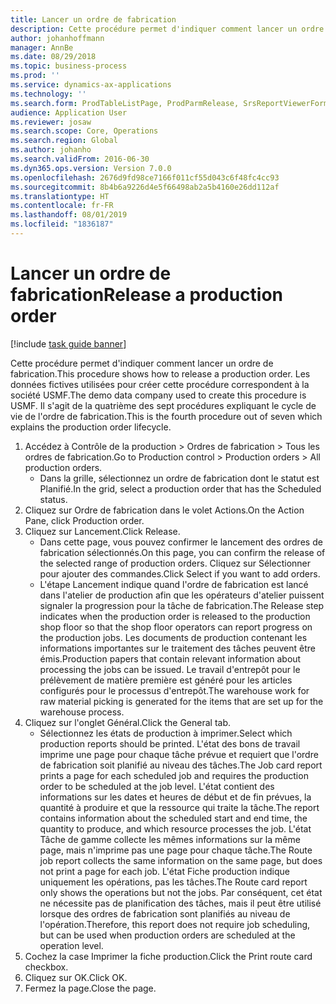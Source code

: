 ```yaml
---
title: Lancer un ordre de fabrication
description: Cette procédure permet d'indiquer comment lancer un ordre de fabrication.
author: johanhoffmann
manager: AnnBe
ms.date: 08/29/2018
ms.topic: business-process
ms.prod: ''
ms.service: dynamics-ax-applications
ms.technology: ''
ms.search.form: ProdTableListPage, ProdParmRelease, SrsReportViewerForm
audience: Application User
ms.reviewer: josaw
ms.search.scope: Core, Operations
ms.search.region: Global
ms.author: johanho
ms.search.validFrom: 2016-06-30
ms.dyn365.ops.version: Version 7.0.0
ms.openlocfilehash: 2676d9fd98ce7166f011cf55d043c6f48fc4cc93
ms.sourcegitcommit: 8b4b6a9226d4e5f66498ab2a5b4160e26dd112af
ms.translationtype: HT
ms.contentlocale: fr-FR
ms.lasthandoff: 08/01/2019
ms.locfileid: "1836187"
---
```

# <a name="release-a-production-order"></a><span data-ttu-id="484c1-103">Lancer un ordre de fabrication</span><span class="sxs-lookup"><span data-stu-id="484c1-103">Release a production order</span></span>

[!include [task guide banner](../../includes/task-guide-banner.md)]

<span data-ttu-id="484c1-104">Cette procédure permet d'indiquer comment lancer un ordre de fabrication.</span><span class="sxs-lookup"><span data-stu-id="484c1-104">This procedure shows how to release a production order.</span></span> <span data-ttu-id="484c1-105">Les données fictives utilisées pour créer cette procédure correspondent à la société USMF.</span><span class="sxs-lookup"><span data-stu-id="484c1-105">The demo data company used to create this procedure is USMF.</span></span> <span data-ttu-id="484c1-106">Il s'agit de la quatrième des sept procédures expliquant le cycle de vie de l'ordre de fabrication.</span><span class="sxs-lookup"><span data-stu-id="484c1-106">This is the fourth procedure out of seven which explains the production order lifecycle.</span></span>

1. <span data-ttu-id="484c1-107">Accédez à Contrôle de la production > Ordres de fabrication > Tous les ordres de fabrication.</span><span class="sxs-lookup"><span data-stu-id="484c1-107">Go to Production control > Production orders > All production orders.</span></span>
    * <span data-ttu-id="484c1-108">Dans la grille, sélectionnez un ordre de fabrication dont le statut est Planifié.</span><span class="sxs-lookup"><span data-stu-id="484c1-108">In the grid, select a production order that has the Scheduled status.</span></span>  
2. <span data-ttu-id="484c1-109">Cliquez sur Ordre de fabrication dans le volet Actions.</span><span class="sxs-lookup"><span data-stu-id="484c1-109">On the Action Pane, click Production order.</span></span>
3. <span data-ttu-id="484c1-110">Cliquez sur Lancement.</span><span class="sxs-lookup"><span data-stu-id="484c1-110">Click Release.</span></span>
    * <span data-ttu-id="484c1-111">Dans cette page, vous pouvez confirmer le lancement des ordres de fabrication sélectionnés.</span><span class="sxs-lookup"><span data-stu-id="484c1-111">On this page, you can confirm the release of the selected range of production orders.</span></span> <span data-ttu-id="484c1-112">Cliquez sur Sélectionner pour ajouter des commandes.</span><span class="sxs-lookup"><span data-stu-id="484c1-112">Click Select if you want to add orders.</span></span>  
    * <span data-ttu-id="484c1-113">L'étape Lancement indique quand l'ordre de fabrication est lancé dans l'atelier de production afin que les opérateurs d'atelier puissent signaler la progression pour la tâche de fabrication.</span><span class="sxs-lookup"><span data-stu-id="484c1-113">The Release step indicates when the production order is released to the production shop floor so that the shop floor operators can report progress on the production jobs.</span></span> <span data-ttu-id="484c1-114">Les documents de production contenant les informations importantes sur le traitement des tâches peuvent être émis.</span><span class="sxs-lookup"><span data-stu-id="484c1-114">Production papers that contain relevant information about processing the jobs can be issued.</span></span> <span data-ttu-id="484c1-115">Le travail d'entrepôt pour le prélèvement de matière première est généré pour les articles configurés pour le processus d'entrepôt.</span><span class="sxs-lookup"><span data-stu-id="484c1-115">The warehouse work for raw material picking is generated for the items that are set up for the warehouse process.</span></span>  
4. <span data-ttu-id="484c1-116">Cliquez sur l'onglet Général.</span><span class="sxs-lookup"><span data-stu-id="484c1-116">Click the General tab.</span></span>
    * <span data-ttu-id="484c1-117">Sélectionnez les états de production à imprimer.</span><span class="sxs-lookup"><span data-stu-id="484c1-117">Select which production reports should be printed.</span></span> <span data-ttu-id="484c1-118">L'état des bons de travail imprime une page pour chaque tâche prévue et requiert que l'ordre de fabrication soit planifié au niveau des tâches.</span><span class="sxs-lookup"><span data-stu-id="484c1-118">The Job card report prints a page for each scheduled job and requires the production order to be scheduled at the job level.</span></span> <span data-ttu-id="484c1-119">L'état contient des informations sur les dates et heures de début et de fin prévues, la quantité à produire et que la ressource qui traite la tâche.</span><span class="sxs-lookup"><span data-stu-id="484c1-119">The report contains information about the scheduled start and end time, the quantity to produce, and which resource processes the job.</span></span> <span data-ttu-id="484c1-120">L'état Tâche de gamme collecte les mêmes informations sur la même page, mais n'imprime pas une page pour chaque tâche.</span><span class="sxs-lookup"><span data-stu-id="484c1-120">The Route job report collects the same information on the same page, but does not print a page for each job.</span></span> <span data-ttu-id="484c1-121">L'état Fiche production indique uniquement les opérations, pas les tâches.</span><span class="sxs-lookup"><span data-stu-id="484c1-121">The Route card report only shows the operations but not the jobs.</span></span> <span data-ttu-id="484c1-122">Par conséquent, cet état ne nécessite pas de planification des tâches, mais il peut être utilisé lorsque des ordres de fabrication sont planifiés au niveau de l'opération.</span><span class="sxs-lookup"><span data-stu-id="484c1-122">Therefore, this report does not require job scheduling, but can be used when production orders are scheduled at the operation level.</span></span>  
5. <span data-ttu-id="484c1-123">Cochez la case Imprimer la fiche production.</span><span class="sxs-lookup"><span data-stu-id="484c1-123">Click the Print route card checkbox.</span></span>
6. <span data-ttu-id="484c1-124">Cliquez sur OK.</span><span class="sxs-lookup"><span data-stu-id="484c1-124">Click OK.</span></span>
7. <span data-ttu-id="484c1-125">Fermez la page.</span><span class="sxs-lookup"><span data-stu-id="484c1-125">Close the page.</span></span>

